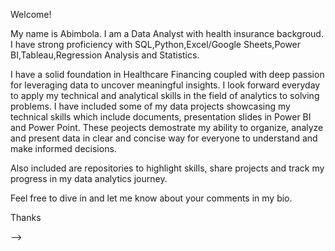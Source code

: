 Welcome!

My name is Abimbola. I am a Data Analyst with health insurance backgroud. I have strong proficiency with SQL,Python,Excel/Google Sheets,Power BI,Tableau,Regression Analysis and Statistics. 

I have a solid foundation in Healthcare Financing coupled with deep passion for leveraging data to uncover meaningful insights. I look forward everyday to apply my technical and analytical skills in the field of analytics to solving problems.
I have included some of my data projects showcasing my technical skills which include documents, presentation slides in Power BI and Power Point. These peojects demostrate my ability to organize, analyze and present data in clear and concise way for everyone to understand and make informed decisions.

Also included are repositories to highlight skills, share projects and track my progress in my data analytics journey.

Feel free to dive in and let me know about your comments in my bio.

Thanks

-->
